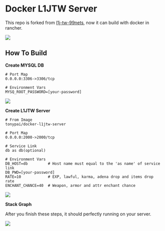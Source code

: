 Docker L1JTW Server
===

This repo is forked from [l1j-tw-99nets](http://l1j-tw-99nets.googlecode.com/), now it can build with docker in rancher.

![](http://i.giphy.com/l4HnNobFGTXXI56ik.gif)

## How To Build

**Create MYSQL DB**

```
# Port Map
0.0.0.0:3306->3306/tcp

# Environment Vars
MYSQ_ROOT_PASSWORD=[your-password]
```

![](http://i.imgur.com/ffA1rLJ.png)

**Create L1JTW Server**

```
# From Image
tonypai/docker-l1jtw-server

# Port Map
0.0.0.0:2000->2000/tcp

# Service Link
db as db(optional)

# Environment Vars
DB_HOST=db         # Host name must equal to the 'as name' of service link
DB_PWD=[your-password]
RATE=10            # EXP, lawful, karma, adena drop and items drop rate
ENCHANT_CHANCE=40  # Weapon, armor and attr enchant chance
```

![](http://i.imgur.com/WNa56qg.png)

**Stack Graph**

After you finish these steps, it should perfectly running on your server.

![](http://i.imgur.com/AeNrzil.png)
